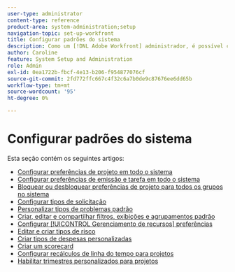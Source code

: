 ```yaml
---
user-type: administrator
content-type: reference
product-area: system-administration;setup
navigation-topic: set-up-workfront
title: Configurar padrões do sistema
description: Como um [!DNL Adobe Workfront] administrador, é possível configurar os padrões do sistema, como as preferências para todos os projetos criados pelos usuários.
author: Caroline
feature: System Setup and Administration
role: Admin
exl-id: 0ea1722b-fbcf-4e13-b206-f954877076cf
source-git-commit: 2fd772ffc667c4f32c6a7b0de9c87676ee6dd65b
workflow-type: tm+mt
source-wordcount: '95'
ht-degree: 0%

---
```


# Configurar padrões do sistema

Esta seção contém os seguintes artigos:

* [Configurar preferências de projeto em todo o sistema](../../../administration-and-setup/set-up-workfront/configure-system-defaults/set-project-preferences.md)
* [Configurar preferências de emissão e tarefa em todo o sistema](../../../administration-and-setup/set-up-workfront/configure-system-defaults/set-task-issue-preferences.md)
* [Bloquear ou desbloquear preferências de projeto para todos os grupos no sistema](../../../administration-and-setup/set-up-workfront/configure-system-defaults/lock-or-unlock-project-preferences-for-groups-system.md)
* [Configurar tipos de solicitação](../../../administration-and-setup/set-up-workfront/configure-system-defaults/configure-request-types.md)
* [Personalizar tipos de problemas padrão](../../../administration-and-setup/set-up-workfront/configure-system-defaults/customize-default-issue-types.md)
* [Criar, editar e compartilhar filtros, exibições e agrupamentos padrão](../../../administration-and-setup/set-up-workfront/configure-system-defaults/create-and-share-default-fvgs.md)
* [Configurar [!UICONTROL Gerenciamento de recursos] preferências](../../../administration-and-setup/set-up-workfront/configure-system-defaults/configure-resource-mgmt-preferences.md)
* [Editar e criar tipos de risco](../../../administration-and-setup/set-up-workfront/configure-system-defaults/edit-create-risk-types.md)
* [Criar tipos de despesas personalizadas](../../../administration-and-setup/set-up-workfront/configure-system-defaults/create-custom-expense-types.md)
* [Criar um scorecard](../../../administration-and-setup/set-up-workfront/configure-system-defaults/create-scorecard.md)
* [Configurar recálculos de linha do tempo para projetos](../../../administration-and-setup/set-up-workfront/configure-system-defaults/configure-timeline-recalculations-projects.md)
* [Habilitar trimestres personalizados para projetos](../../../administration-and-setup/set-up-workfront/configure-system-defaults/enable-custom-quarters-projects.md)
